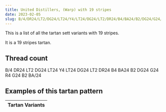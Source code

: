 ```yaml
---
title: United Distillers, (Warp) with 19 stripes
date: 2023-02-05
slug: B/4/DR24/LT2/DG24/LT24/Y4/LT24/DG24/LT2/DR24/B4/BA24/B2/DG24/G24/R4/G24/B2/BA/24
---
```

This is a list of all the tartan sett variants with 19 stripes.

It is a 19 stripes tartan.


## Thread count
B/4 DR24 LT2 DG24 LT24 Y4 LT24 DG24 LT2 DR24 B4 BA24 B2 DG24 G24 R4 G24 B2 BA/24

## Examples of this tartan pattern

| Tartan Variants |
|---------------|
